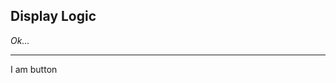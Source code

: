 Display Logic
-------------

*Ok...*

--------

<a class='avant-garde-button-black'>I am button</a>
